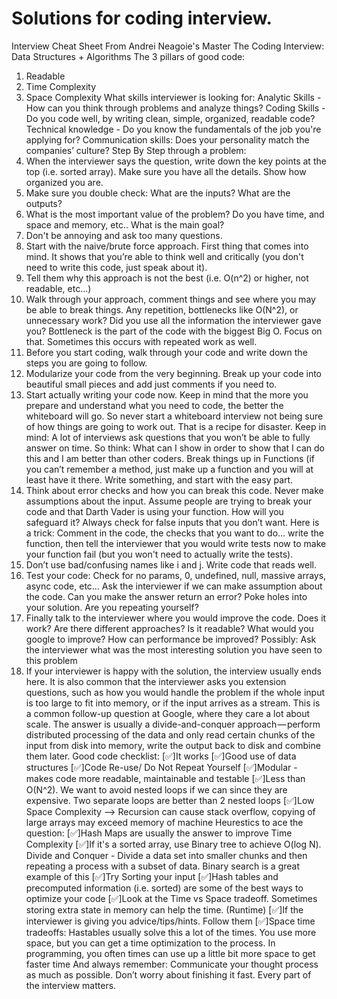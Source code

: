 # Solutions for coding interview.

Interview Cheat Sheet
From Andrei Neagoie's Master The Coding Interview: Data Structures + Algorithms
The 3 pillars of good code:

1. Readable
2. Time Complexity
3. Space Complexity
   What skills interviewer is looking for:
   Analytic Skills - How can you think through problems and analyze things?
   Coding Skills - Do you code well, by writing clean, simple, organized, readable code?
   Technical knowledge - Do you know the fundamentals of the job you're applying for?
   Communication skills: Does your personality match the companies’ culture?
   Step By Step through a problem:
4. When the interviewer says the question, write down the key points at the top (i.e. sorted
   array). Make sure you have all the details. Show how organized you are.
5. Make sure you double check: What are the inputs? What are the outputs?
6. What is the most important value of the problem? Do you have time, and space and memory,
   etc.. What is the main goal?
7. Don't be annoying and ask too many questions.
8. Start with the naive/brute force approach. First thing that comes into mind. It shows that
   you’re able to think well and critically (you don't need to write this code, just speak about it).
9. Tell them why this approach is not the best (i.e. O(n^2) or higher, not readable, etc...)
10. Walk through your approach, comment things and see where you may be able to break things.
    Any repetition, bottlenecks like O(N^2), or unnecessary work? Did you use all the information
    the interviewer gave you? Bottleneck is the part of the code with the biggest Big O. Focus on
    that. Sometimes this occurs with repeated work as well.
11. Before you start coding, walk through your code and write down the steps you are going to
    follow.
12. Modularize your code from the very beginning. Break up your code into beautiful small pieces
    and add just comments if you need to.
13. Start actually writing your code now. Keep in mind that the more you prepare and understand
    what you need to code, the better the whiteboard will go. So never start a whiteboard
    interview not being sure of how things are going to work out. That is a recipe for disaster.
    Keep in mind: A lot of interviews ask questions that you won’t be able to fully answer on time.
    So think: What can I show in order to show that I can do this and I am better than other
    coders. Break things up in Functions (if you can’t remember a method, just make up a function
    and you will at least have it there. Write something, and start with the easy part.
14. Think about error checks and how you can break this code. Never make assumptions about the
    input. Assume people are trying to break your code and that Darth Vader is using your
    function. How will you safeguard it? Always check for false inputs that you don’t want. Here is
    a trick: Comment in the code, the checks that you want to do… write the function, then tell the
    interviewer that you would write tests now to make your function fail (but you won't need to
    actually write the tests).
15. Don’t use bad/confusing names like i and j. Write code that reads well.
16. Test your code: Check for no params, 0, undefined, null, massive arrays, async code, etc… Ask
    the interviewer if we can make assumption about the code. Can you make the answer return
    an error? Poke holes into your solution. Are you repeating yourself?
17. Finally talk to the interviewer where you would improve the code. Does it work? Are there
    different approaches? Is it readable? What would you google to improve? How can
    performance be improved? Possibly: Ask the interviewer what was the most interesting
    solution you have seen to this problem
18. If your interviewer is happy with the solution, the interview usually ends here. It is also
    common that the interviewer asks you extension questions, such as how you would handle the
    problem if the whole input is too large to fit into memory, or if the input arrives as a stream.
    This is a common follow-up question at Google, where they care a lot about scale. The answer
    is usually a divide-and-conquer approach — perform distributed processing of the data and only
    read certain chunks of the input from disk into memory, write the output back to disk and
    combine them later.
    Good code checklist:
    [✅]It works
    [✅]Good use of data structures
    [✅]Code Re-use/ Do Not Repeat Yourself
    [✅]Modular - makes code more readable, maintainable and testable
    [✅]Less than O(N^2). We want to avoid nested loops if we can since they are expensive. Two
    separate loops are better than 2 nested loops
    [✅]Low Space Complexity --> Recursion can cause stack overflow, copying of large arrays may
    exceed memory of machine
    Heurestics to ace the question:
    [✅]Hash Maps are usually the answer to improve Time Complexity
    [✅]If it's a sorted array, use Binary tree to achieve O(log N). Divide and Conquer - Divide a data set
    into smaller chunks and then repeating a process with a subset of data. Binary search is a great
    example of this
    [✅]Try Sorting your input
    [✅]Hash tables and precomputed information (i.e. sorted) are some of the best ways to optimize your
    code
    [✅]Look at the Time vs Space tradeoff. Sometimes storing extra state in memory can help the time.
    (Runtime)
    [✅]If the interviewer is giving you advice/tips/hints. Follow them
    [✅]Space time tradeoffs: Hastables usually solve this a lot of the times. You use more space, but you
    can get a time optimization to the process. In programming, you often times can use up a little bit
    more space to get faster time
    And always remember: Communicate your thought process as much as possible. Don’t worry about
    finishing it fast. Every part of the interview matters.
